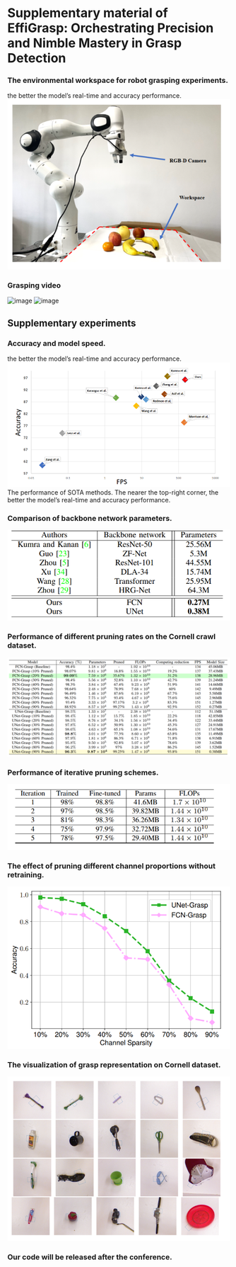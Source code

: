 # Supplementary material of EffiGrasp: Orchestrating Precision and Nimble Mastery in Grasp Detection

### The environmental workspace for robot grasping experiments.
the better the model’s real-time and accuracy performance.
![KITTI](fig/workspace.png)

### Grasping video
![image](fig/fig/23.gif)
![image](fig/fig/23.gif)

## Supplementary experiments

###  Accuracy and model speed.
the better the model’s real-time and accuracy performance.
![KITTI](fig/accuracy.png)
The performance of SOTA methods. The nearer the top-right corner, the better the model’s real-time and accuracy performance.
###  Comparison of backbone network parameters.
![KITTI](fig/fig2.png)


### Performance of different pruning rates on the Cornell crawl dataset.
![KITTI](fig/fig4.png)


###  Performance of iterative pruning schemes.
![KITTI](fig/fig3.png)




###  The effect of pruning different channel proportions without retraining.
![KITTI](fig/fig5.png)

###  The visualization of grasp representation on Cornell dataset.
![KITTI](fig/fig6.png)


### Our code will be released after the conference.
